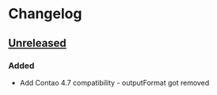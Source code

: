 # Changelog

## [Unreleased]

### Added

 - Add Contao 4.7 compatibility - outputFormat got removed

[Unreleased]: https://github.com/netzmacht/contao-page-context/compare/1.0.0...hotfix/1.0.1
